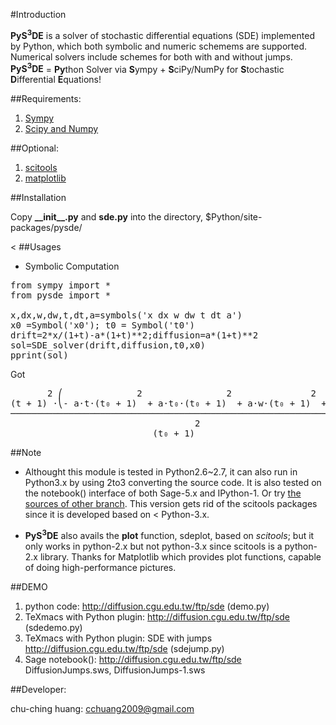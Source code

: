 #Introduction

**PyS<sup>3</sup>DE** is a solver of stochastic differential equations (SDE) implemented by Python, which both symbolic and numeric schemems are supported.
Numerical solvers include schemes for both with and without jumps.
<br>
**PyS<sup>3</sup>DE** = **Py**thon Solver via **S**ympy + **S**ciPy/NumPy for **S**tochastic **D**ifferential **E**quations!

##Requirements:

1. <a href="http://sympy.org">Sympy</br>
2. <a href="http://www.scipy.org">Scipy and Numpy</a></br>
 
##Optional:

1. <a href="http://code.google.com/p/scitools/">scitools</a><br>
2. <a href="http://matplotlib.org">matplotlib</a>

##Installation

Copy **\_\_init\_\_.py** and **sde.py** into the directory, $Python/site-packages/pysde/

<
##Usages

* Symbolic Computation
<pre>
from sympy import *
from pysde import *

x,dx,w,dw,t,dt,a=symbols('x dx w dw t dt a')
x0 =Symbol('x0'); t0 = Symbol('t0')
drift=2*x/(1+t)-a*(1+t)**2;diffusion=a*(1+t)**2
sol=SDE_solver(drift,diffusion,t0,x0)
pprint(sol)  
</pre>
Got
<pre>
       2 ⎛              2                2               2     ⎞
(t + 1) ⋅⎝- a⋅t⋅(t₀ + 1)  + a⋅t₀⋅(t₀ + 1)  + a⋅w⋅(t₀ + 1)  + x₀⎠
────────────────────────────────────────────────────────────────
                                   2                            
                           (t₀ + 1)                             
</pre>
##Note

* Althought this module is tested in Python2.6~2.7, it can also run in Python3.x by using 2to3 converting the source code. It is also
tested on the notebook() interface of both Sage-5.x and IPython-1.
Or try <a href="https://github.com/cchuang2009/PyS-3DE-for-Python3">the sources of other branch</a>. This 
version gets rid of the scitools packages since it is developed based on &lt;  Python-3.x.

* **PyS<sup>3</sup>DE** also avails the **plot** function, sdeplot, based on *scitools*; but it
only works in python-2.x but not python-3.x since scitools is a python-2.x library. Thanks for Matplotlib
which provides plot functions, capable of doing high-performance pictures.

##DEMO

1. python code: http://diffusion.cgu.edu.tw/ftp/sde (demo.py)
2. TeXmacs with Python plugin: http://diffusion.cgu.edu.tw/ftp/sde (sdedemo.py)
3. TeXmacs with Python plugin: SDE with jumps http://diffusion.cgu.edu.tw/ftp/sde (sdejump.py)
4. Sage notebook(): http://diffusion.cgu.edu.tw/ftp/sde DiffusionJumps.sws, DiffusionJumps-1.sws

##Developer:


chu-ching huang: cchuang2009@gmail.com
